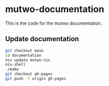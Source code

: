 # mutwo-documentation

This is the code for the mutwo documentation.

## Update documentation

```bash
git checkout main
cd documentation
niv update mutwo-nix
nix-shell
./make
git checkout gh-pages
git push -f origin gh-pages
```


